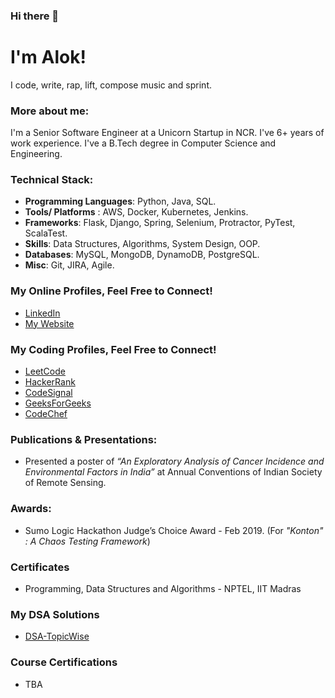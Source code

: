### Hi there 👋

#  I'm Alok!
I code, write, rap, lift, compose music and sprint.
 
 ### More about me:
 
 I'm a Senior Software Engineer at a Unicorn Startup in NCR. I've 6+ years of work experience. I've a B.Tech degree in Computer Science and Engineering. 
 

 ### Technical Stack:
 - **Programming Languages**: Python, Java, SQL.
 - **Tools/ Platforms** : AWS, Docker, Kubernetes, Jenkins. 
 - **Frameworks**: Flask, Django, Spring,  Selenium, Protractor, PyTest, ScalaTest.
 - **Skills**: Data Structures, Algorithms, System Design, OOP.
 - **Databases**: MySQL, MongoDB, DynamoDB, PostgreSQL.
 - **Misc**: Git, JIRA, Agile.

### My Online Profiles, Feel Free to Connect!

 - [LinkedIn](https://www.linkedin.com/in/aloks17/)
 - [My Website](https://hunkwhocodes.com)

### My Coding Profiles, Feel Free to Connect!
- [LeetCode](https://leetcode.com/HunkWhoCodes/)
- [HackerRank](https://www.hackerrank.com/ManofWisdom)
- [CodeSignal](https://app.codesignal.com/profile/hunkwhocodes)
- [GeeksForGeeks](https://auth.geeksforgeeks.org/user/alok%20sharma%201/practice)
- [CodeChef](https://www.codechef.com/users/manofwisdom)

### Publications & Presentations:
- Presented a poster of _“An Exploratory Analysis of Cancer Incidence and Environmental Factors in India”_ at Annual Conventions of Indian Society of Remote Sensing.

### Awards:
- Sumo Logic Hackathon Judge’s Choice Award - Feb 2019. (For _"Konton" : A Chaos Testing Framework_)

### Certificates
- Programming, Data Structures and Algorithms - NPTEL, IIT Madras

### My DSA Solutions
- [DSA-TopicWise](https://github.com/HunkWhoCodes/DSA-TopicWise)

### Course Certifications
- TBA

<!--
**HunkWhoCodes/HunkWhoCodes** is a ✨ _special_ ✨ repository because its `README.md` (this file) appears on your GitHub profile.

Here are some ideas to get you started:

- 🔭 I’m currently working on ...
- 🌱 I’m currently learning ...
- 👯 I’m looking to collaborate on ...
- 🤔 I’m looking for help with ...
- 💬 Ask me about ...
- 📫 How to reach me: ...
- 😄 Pronouns: ...
- ⚡ Fun fact: ...
-->

